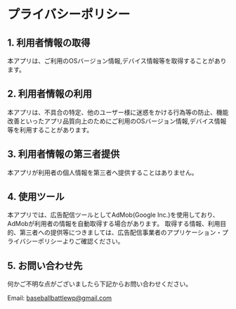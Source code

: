 # プライバシーポリシー

## 1. 利用者情報の取得
本アプリは、ご利用のOSバージョン情報,デバイス情報等を取得することがあります。

## 2. 利用者情報の利用
本アプリは、不具合の特定、他のユーザー様に迷惑をかける行為等の防止、機能改善といったアプリ品質向上のためにご利用のOSバージョン情報,デバイス情報等を利用することがあります。

## 3. 利用者情報の第三者提供
本アプリが利用者の個人情報を第三者へ提供することはありません。

## 4. 使用ツール 
本アプリでは、広告配信ツールとしてAdMob(Google Inc.)を使用しており、AdMobが利用者の情報を自動取得する場合があります。 取得する情報、利用目的、第三者への提供等につきましては、広告配信事業者のアプリケーション・プライバシーポリシーよりご確認ください。

## 5. お問い合わせ先
何かご不明な点がございましたら下記からお問い合わせください。

Email: baseballbattlewp@gmail.com
